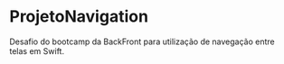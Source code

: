 # ProjetoNavigation
Desafio do bootcamp da BackFront para utilização de navegação entre telas em Swift.
